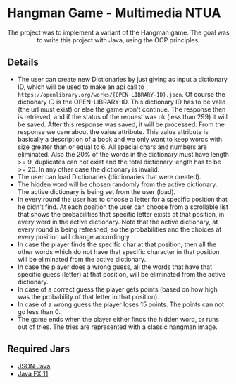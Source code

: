# Hangman Game - Multimedia NTUA

<p align = "center"> The project was to implement a variant of the Hangman game. The goal was to write this project with Java, using the OOP principles. </p>

## Details
* The user can create new Dictionaries by just giving as input a dictionary ID, which will be used to make an api call to ```https://openlibrary.org/works/{OPEN-LIBRARY-ID}.json```. Of course the dictionary ID is the OPEN-LIBRARY-ID. This dictionary ID has to be valid (the url must exist) or else the game won't continue. The response then is retrieved, and if the status of the request was ok (less than 299) it will be saved. After this response was saved, it will be processed. From the response we care about the value attribute. This value attribute is basically a description of a book and we only want to keep words with size greater than or equal to 6. All special chars and numbers are eliminated. Also the 20% of the words in the dictionary must have length >= 9, duplicates can not exist and the total dictionary length has to be >= 20. In any other case the dictionary is invalid.
* The user can load Dictionaries (dictionaries that were created).
* The hidden word will be chosen randomly from the active dictionary. The active dictionary is being set from the user (load).
* In every round the user has to choose a letter for a specific position that he didn't find. At each position the user can choose from a scrollable list that shows the probabilities that specific letter exists at that position, in every word in the active dictionary. Note that the active dictionary, at every round is being refreshed, so the probabilities and the choices at every position will change accordingly.
* In case the player finds the specific char at that position, then all the other words which do not have that specific character in that position will be eliminated from the active dictionary.
* In case the player does a wrong guess, all the words that have that specific guess (letter) at that position, will be eliminated from the active dictionary.
* In case of a correct guess the player gets points (based on how high was the probability of that letter in that position).
* In case of a wrong guess the player loses 15 points. The points can not go less than 0.
* The game ends when the player either finds the hidden word, or runs out of tries. The tries are represented with a classic hangman image.

## Required Jars
* [JSON Java](https://github.com/stleary/JSON-java)
* [Java FX 11](https://openjfx.io/openjfx-docs/)
